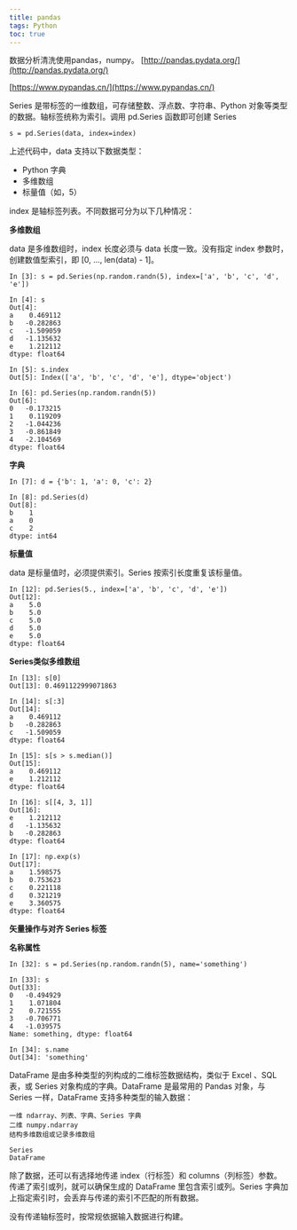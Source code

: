```yaml
---
title: pandas
tags: Python 
toc: true
---
```


数据分析清洗使用pandas，numpy。 [http://pandas.pydata.org/](http://pandas.pydata.org/)

[https://www.pypandas.cn/](https://www.pypandas.cn/)




Series 是带标签的一维数组，可存储整数、浮点数、字符串、Python 对象等类型的数据。轴标签统称为索引。调用 pd.Series 函数即可创建 Series

```
s = pd.Series(data, index=index)
```

上述代码中，data 支持以下数据类型：

- Python 字典
- 多维数组
- 标量值（如，5）

index 是轴标签列表。不同数据可分为以下几种情况：

**多维数组**

data 是多维数组时，index 长度必须与 data 长度一致。没有指定 index 参数时，创建数值型索引，即 [0, ..., len(data) - 1]。

```
In [3]: s = pd.Series(np.random.randn(5), index=['a', 'b', 'c', 'd', 'e'])

In [4]: s
Out[4]: 
a    0.469112
b   -0.282863
c   -1.509059
d   -1.135632
e    1.212112
dtype: float64

In [5]: s.index
Out[5]: Index(['a', 'b', 'c', 'd', 'e'], dtype='object')

In [6]: pd.Series(np.random.randn(5))
Out[6]: 
0   -0.173215
1    0.119209
2   -1.044236
3   -0.861849
4   -2.104569
dtype: float64
```

**字典**

```
In [7]: d = {'b': 1, 'a': 0, 'c': 2}

In [8]: pd.Series(d)
Out[8]: 
b    1
a    0
c    2
dtype: int64
```

**标量值**

data 是标量值时，必须提供索引。Series 按索引长度重复该标量值。

```
In [12]: pd.Series(5., index=['a', 'b', 'c', 'd', 'e'])
Out[12]: 
a    5.0
b    5.0
c    5.0
d    5.0
e    5.0
dtype: float64
```

**Series类似多维数组**

```
In [13]: s[0]
Out[13]: 0.4691122999071863

In [14]: s[:3]
Out[14]: 
a    0.469112
b   -0.282863
c   -1.509059
dtype: float64

In [15]: s[s > s.median()]
Out[15]: 
a    0.469112
e    1.212112
dtype: float64

In [16]: s[[4, 3, 1]]
Out[16]: 
e    1.212112
d   -1.135632
b   -0.282863
dtype: float64

In [17]: np.exp(s)
Out[17]: 
a    1.598575
b    0.753623
c    0.221118
d    0.321219
e    3.360575
dtype: float64

```

**矢量操作与对齐 Series 标签**

**名称属性**

```
In [32]: s = pd.Series(np.random.randn(5), name='something')

In [33]: s
Out[33]: 
0   -0.494929
1    1.071804
2    0.721555
3   -0.706771
4   -1.039575
Name: something, dtype: float64

In [34]: s.name
Out[34]: 'something'
```



DataFrame 是由多种类型的列构成的二维标签数据结构，类似于 Excel 、SQL 表，或 Series 对象构成的字典。DataFrame 是最常用的 Pandas 对象，与 Series 一样，DataFrame 支持多种类型的输入数据：

    一维 ndarray、列表、字典、Series 字典
    二维 numpy.ndarray
    结构多维数组或记录多维数组

    Series
    DataFrame

除了数据，还可以有选择地传递 index（行标签）和 columns（列标签）参数。传递了索引或列，就可以确保生成的 DataFrame 里包含索引或列。Series 字典加上指定索引时，会丢弃与传递的索引不匹配的所有数据。

没有传递轴标签时，按常规依据输入数据进行构建。
